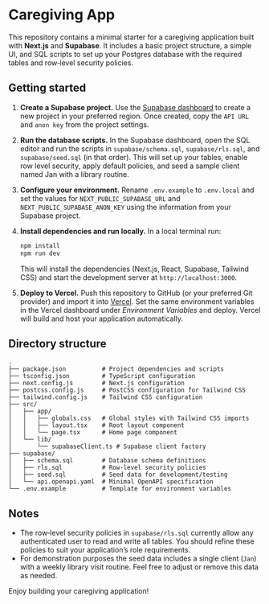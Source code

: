 
# Caregiving App

This repository contains a minimal starter for a caregiving application built with **Next.js** and **Supabase**. It includes a basic project structure, a simple UI, and SQL scripts to set up your Postgres database with the required tables and row‑level security policies.

## Getting started

1. **Create a Supabase project.** Use the [Supabase dashboard](https://app.supabase.com/) to create a new project in your preferred region. Once created, copy the `API URL` and `anon key` from the project settings.

2. **Run the database scripts.** In the Supabase dashboard, open the SQL editor and run the scripts in `supabase/schema.sql`, `supabase/rls.sql`, and `supabase/seed.sql` (in that order). This will set up your tables, enable row level security, apply default policies, and seed a sample client named Jan with a library routine.

3. **Configure your environment.** Rename `.env.example` to `.env.local` and set the values for `NEXT_PUBLIC_SUPABASE_URL` and `NEXT_PUBLIC_SUPABASE_ANON_KEY` using the information from your Supabase project.

4. **Install dependencies and run locally.** In a local terminal run:

   ```bash
   npm install
   npm run dev
   ```

   This will install the dependencies (Next.js, React, Supabase, Tailwind CSS) and start the development server at `http://localhost:3000`.

5. **Deploy to Vercel.** Push this repository to GitHub (or your preferred Git provider) and import it into [Vercel](https://vercel.com/). Set the same environment variables in the Vercel dashboard under *Environment Variables* and deploy. Vercel will build and host your application automatically.

## Directory structure

```
.
├── package.json          # Project dependencies and scripts
├── tsconfig.json         # TypeScript configuration
├── next.config.js        # Next.js configuration
├── postcss.config.js     # PostCSS configuration for Tailwind CSS
├── tailwind.config.js    # Tailwind CSS configuration
├── src/
│   ├── app/
│   │   ├── globals.css   # Global styles with Tailwind CSS imports
│   │   ├── layout.tsx    # Root layout component
│   │   └── page.tsx      # Home page component
│   └── lib/
│       └── supabaseClient.ts # Supabase client factory
├── supabase/
│   ├── schema.sql        # Database schema definitions
│   ├── rls.sql           # Row‑level security policies
│   ├── seed.sql          # Seed data for development/testing
│   └── api.openapi.yaml  # Minimal OpenAPI specification
└── .env.example          # Template for environment variables
```

## Notes

* The row‑level security policies in `supabase/rls.sql` currently allow any authenticated user to read and write all tables. You should refine these policies to suit your application’s role requirements.
* For demonstration purposes the seed data includes a single client (`Jan`) with a weekly library visit routine. Feel free to adjust or remove this data as needed.

Enjoy building your caregiving application!
